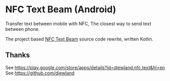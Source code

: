 # NFC Text Beam (Android)

Transfer text between mobile with NFC, The closest way to send text between phone.

The project based [NFC Text Beam](https://play.google.com/store/apps/details?id=diewland.nfc.text&hl=en) source code rewrite, written Kotlin.

## Thanks

See https://play.google.com/store/apps/details?id=diewland.nfc.text&hl=en
See https://github.com/diewland
